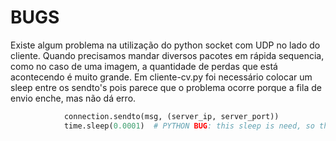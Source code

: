 # BUGS #

Existe algum problema na utilização do python socket com UDP no lado do cliente.
Quando precisamos mandar diversos pacotes em rápida sequencia, como no caso de uma imagem, a quantidade de perdas que está acontecendo é muito grande.
Em cliente-cv.py foi necessário colocar um sleep entre os sendto's pois parece que o problema ocorre porque a fila de envio enche, mas não dá erro.

```python
            connection.sendto(msg, (server_ip, server_port))
            time.sleep(0.0001)  # PYTHON BUG: this sleep is need, so the local processor can put the packet in the queue
```
